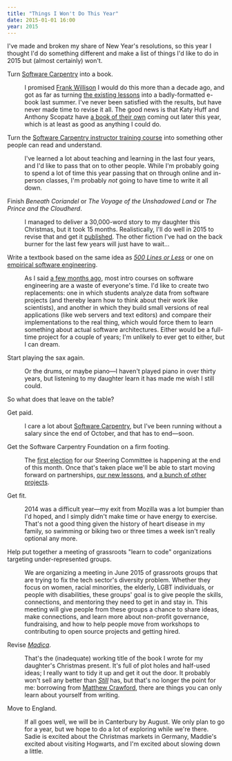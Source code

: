 ```yaml
---
title: "Things I Won't Do This Year"
date: 2015-01-01 16:00
year: 2015
---
```

<p>
  I've made and broken my share of New Year's resolutions,
  so this year I thought I'd do something different
  and make a list of things I'd like to do in 2015 but (almost certainly) won't.
</p>
<dl>
  <dt>
    Turn <a href="https://software-carpentry.org">Software Carpentry</a> into a book.
  </dt>
  <dd>
    <p>
      I promised <a href="http://www.oreilly.com/news/frank_0701.html">Frank Willison</a> I would do this more than a decade ago,
      and got as far as turning <a href="https://software-carpentry.org/lessons.html">the existing lessons</a>
      into a badly-formatted e-book last summer.
      I've never been satisfied with the results,
      but have never made time to revise it all.
      The good news is that
      Katy Huff and Anthony Scopatz have <a href="http://shop.oreilly.com/product/0636920033424.do">a book of their own</a> coming out later this year,
      which is at least as good as anything I could do.
    </p>
  </dd>
  <dt>
    Turn the <a href="https://github.com/swcarpentry/instructor-training">Software Carpentry instructor training course</a>
    into something other people can read and understand.
  </dt>
  <dd>
    <p>
      I've learned a lot about teaching and learning in the last four years,
      and I'd like to pass that on to other people.
      While I'm probably going to spend a lot of time this year passing that on through online and in-person classes,
      I'm probably <em>not</em> going to have time to write it all down.
    </p>
  </dd>
  <dt>
    Finish <em>Beneath Coriandel</em> or <em>The Voyage of the Unshadowed Land</em> or <em>The Prince and the Cloudherd</em>.
  </dt>
  <dd>
    <p>
      I managed to deliver a 30,000-word story to my daughter this Christmas,
      but it took 15 months.
      Realistically,
      I'll do well in 2015 to revise that and get it <a href="http://sensibleadventures.com">published</a>.
      The other fiction I've had on the back burner for the last few years will just have to wait...
    </p>
  </dd>
  <dt>
    Write a textbook based on the same idea as <a href="https://github.com/aosabook/500lines"><em>500 Lines or Less</em></a>
    or one on <a href="{{site.github.url}}/2014/10/02/a-better-software-engineering-course.html">empirical software engineering</a>.
  </dt>
  <dd>
    <p>
      As I said <a href="{{site.github.url}}/2014/10/02/a-better-software-engineering-course.html">a few months ago</a>,
      most intro courses on software engineering are a waste of everyone's time.
      I'd like to create two replacements:
      one in which students analyze data from software projects (and thereby learn how to think about their work like scientists),
      and another in which they build small versions of real applications (like web servers and text editors)
      and compare their implementations to the real thing,
      which would force them to learn something about actual software architectures.
      Either would be a full-time project for a couple of years;
      I'm unlikely to ever get to either,
      but I can dream.
    </p>
  </dd>
  <dt>
    Start playing the sax again.
  </dt>
  <dd>
    <p>
      Or the drums, or maybe piano&mdash;I haven't played piano in over thirty years,
      but listening to my daughter learn it has made me wish I still could.
    </p>
  </dd>
</dl>
<p>
  So what does that leave on the table?
</p>
<dl>
  <dt>
    Get paid.
  </dt>
  <dd>
    <p>
      I care a lot about <a href="https://software-carpentry.org">Software Carpentry</a>,
      but I've been running without a salary since the end of October,
      and that has to end&mdash;soon.
    </p>
  </dd>
  <dt>
    Get the Software Carpentry Foundation on a firm footing.
  </dt>
  <dd>
    <p>
      The <a href="https://software-carpentry.org/blog/2014/12/standing-for-election.html">first election</a>
      for our Steering Committee
      is happening at the end of this month.
      Once that's taken place
      we'll be able to start moving forward on partnerships,
      <a href="https://software-carpentry.org/blog/2014/12/beta-release-of-new-format-lessons.html">our new lessons</a>,
      and <a href="https://software-carpentry.org/blog/2014/12/projects-projects-projects.html">a bunch of other projects</a>.
    </p>
  </dd>
  <dt>
    Get fit.
  </dt>
  <dd>
    <p>
      2014 was a difficult year&mdash;my exit from Mozilla was a lot bumpier than I'd hoped,
      and I simply didn't make time or have energy to exercise.
      That's not a good thing given the history of heart disease in my family,
      so swimming or biking two or three times a week isn't really optional any more.
    </p>
  </dd>
  <dt>
    Help put together a meeting of grassroots "learn to code" organizations targeting under-represented groups.
  </dt>
  <dd>
    <p>
      We are organizing a meeting in June 2015 of grassroots groups
      that are trying to fix the tech sector's diversity problem.
      Whether they focus on women, racial minorities, the elderly, LGBT individuals, or people with disabilities,
      these groups' goal is to give people the skills, connections, and mentoring they need to get in and stay in.
      This meeting will give people from these groups a chance to share ideas,
      make connections,
      and learn more about non-profit governance, fundraising,
      and how to help people move from workshops to contributing to open source projects and getting hired.
    </p>
  </dd>
  <dt>
    Revise <a href="http://sensibleadventures.com/madica/"><em>Madica</em></a>.
  </dt>
  <dd>
    <p>
      That's the (inadequate) working title of the book I wrote for my daughter's Christmas present.
      It's full of plot holes and half-used ideas;
      I really want to tidy it up and get it out the door.
      It probably won't sell any better than <a href="http://sensibleadventures.com/still/"><em>Still</em></a> has,
      but that's no longer the point for me:
      borrowing from <a href="http://www.amazon.com/Shop-Class-Soulcraft-Inquiry-Value/dp/0143117467/">Matthew Crawford</a>,
      there are things you can only learn about yourself from writing.
    </p>
  </dd>
  <dt>
    Move to England.
  </dt>
  <dd>
    <p>
      If all goes well,
      we will be in Canterbury by August.
      We only plan to go for a year,
      but we hope to do a lot of exploring while we're there.
      Sadie is excited about the Christmas markets in Germany,
      Maddie's excited about visiting Hogwarts,
      and I'm excited about slowing down a little.
    </p>
  </dd>
</dl>
